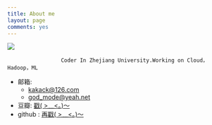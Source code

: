 ```yaml
---
title: About me
layout: page
comments: yes
---
```

  
![](http://img3.douban.com/view/photo/photo/public/p2168392474.jpg)




                     Coder In Zhejiang University.Working on Cloud，Hadoop，ML
                      
                      
- 邮箱:  
  + kakack@126.com  
  + god_mode@yeah.net  
- 豆瓣: [戳( >﹏<。)～](http://www.douban.com/people/kakack/)  
- github : [再戳( >﹏<。)～](https://github.com/kakack)  

